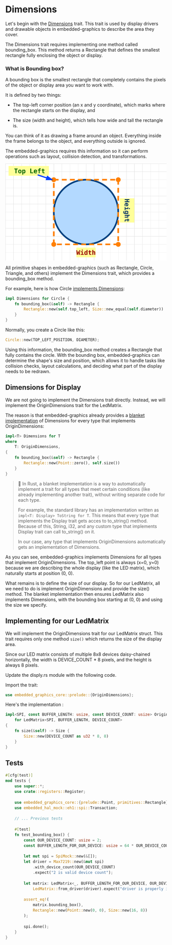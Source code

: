 # Dimensions

Let's begin with the [Dimensions](https://docs.rs/embedded-graphics-core/latest/embedded_graphics_core/geometry/trait.Dimensions.html) trait. This trait is used by display drivers and drawable objects in embedded-graphics to describe the area they cover.

The Dimensions trait requires implementing one method called bounding_box. This method returns a Rectangle that defines the smallest rectangle fully enclosing the object or display.

### What is Bounding box?

A bounding box is the smallest rectangle that completely contains the pixels of the object or display area you want to work with.

It is defined by two things:

- The top-left corner position (an x and y coordinate), which marks where the rectangle starts on the display, and

- The size (width and height), which tells how wide and tall the rectangle is.

You can think of it as drawing a frame around an object. Everything inside the frame belongs to the object, and everything outside is ignored.

The embedded-graphics requires this information so it can perform operations such as layout, collision detection, and transformations.

<img style="display: block; margin: auto;" alt="Bounding Box Circle" src="./images/circle-bounding-box.svg"/>

All primitive shapes in embedded-graphics (such as Rectangle, Circle, Triangle, and others) implement the Dimensions trait, which provides a bounding_box method.

For example, here is how Circle [implements Dimensions](https://github.com/embedded-graphics/embedded-graphics/blob/e3d8897c5a7e0503be929c782d9df2bd4f4c6e30/src/primitives/circle/mod.rs#L138):
```rust
impl Dimensions for Circle {
    fn bounding_box(&self) -> Rectangle {
        Rectangle::new(self.top_left, Size::new_equal(self.diameter))
    }
}
```

Normally, you create a Circle like this:

```rust
Circle::new(TOP_LEFT_POSITION, DIAMETER);
```

Using this information, the bounding_box method creates a Rectangle that fully contains the circle. With the bounding box, embedded-graphics can determine the shape's size and position, which allows it to handle tasks like collision checks, layout calculations, and deciding what part of the display needs to be redrawn.

## Dimensions for Display

We are not going to implement the Dimensions trait directly. Instead, we will implement the OriginDimensions trait for the LedMatrix.

The reason is that embedded-graphics already provides a [blanket implementation](https://github.com/embedded-graphics/embedded-graphics/blob/e3d8897c5a7e0503be929c782d9df2bd4f4c6e30/core/src/geometry/mod.rs#L85C1-L92C2) of Dimensions for every type that implements OriginDimensions:

```rust
impl<T> Dimensions for T
where
    T: OriginDimensions,
{
    fn bounding_box(&self) -> Rectangle {
        Rectangle::new(Point::zero(), self.size())
    }
}
```

> 🦀 In Rust, a blanket implementation is a way to automatically implement a trait for all types that meet certain conditions (like already implementing another trait), without writing separate code for each type. 
>
>For example, the standard library has an implementation written as `impl<T: Display> ToString for T`. This means that every type that implements the Display trait gets acces to to_string() method. Because of this, String, i32, and any custom type that implements Display trait can call to_string() on it.
> 
> In our case, any type that implements OriginDimensions automatically gets an implementation of Dimensions.

As you can see, embedded-graphics implements Dimensions for all types that implement OriginDimensions. The top_left point is always (x=0, y=0) because we are describing the whole display (like the LED matrix), which naturally starts at position (0, 0).

What remains is to define the size of our display. So for our LedMatrix, all we need to do is implement OriginDimensions and provide the size() method. The blanket implementation then ensures LedMatrix also implements Dimensions, with the bounding box starting at (0, 0) and using the size we specify.

## Implementing for our LedMatrix

We will implement the OriginDimensions trait for our LedMatrix struct. This trait requires only one method `size()` which returns the size of the display area.

Since our LED matrix consists of multiple 8x8 devices daisy-chained horizontally, the width is DEVICE_COUNT * 8 pixels, and the height is always 8 pixels.

Update the disply.rs module with the following code.

Import the trait:

```rust
use embedded_graphics_core::prelude::{OriginDimensions};
```

Here's the implementation :

```rust
impl<SPI, const BUFFER_LENGTH: usize, const DEVICE_COUNT: usize> OriginDimensions
    for LedMatrix<SPI, BUFFER_LENGTH, DEVICE_COUNT>
{
    fn size(&self) -> Size {
        Size::new(DEVICE_COUNT as u32 * 8, 8)
    }
}
```

## Tests

```rust
#[cfg(test)]
mod tests {
    use super::*;
    use crate::registers::Register;

    use embedded_graphics_core::{prelude::Point, primitives::Rectangle};
    use embedded_hal_mock::eh1::spi::Transaction;

    // ... Previous tests

    #[test]
    fn test_bounding_box() {
        const OUR_DEVICE_COUNT: usize = 2;
        const BUFFER_LENGTH_FOR_OUR_DEVICE: usize = 64 * OUR_DEVICE_COUNT;

        let mut spi = SpiMock::new(&[]);
        let driver = Max7219::new(&mut spi)
            .with_device_count(OUR_DEVICE_COUNT)
            .expect("2 is valid device count");

        let matrix: LedMatrix<_, BUFFER_LENGTH_FOR_OUR_DEVICE, OUR_DEVICE_COUNT> =
            LedMatrix::from_driver(driver).expect("driver is properly intialized");

        assert_eq!(
            matrix.bounding_box(),
            Rectangle::new(Point::new(0, 0), Size::new(16, 8))
        );

        spi.done();
    }
}
```
